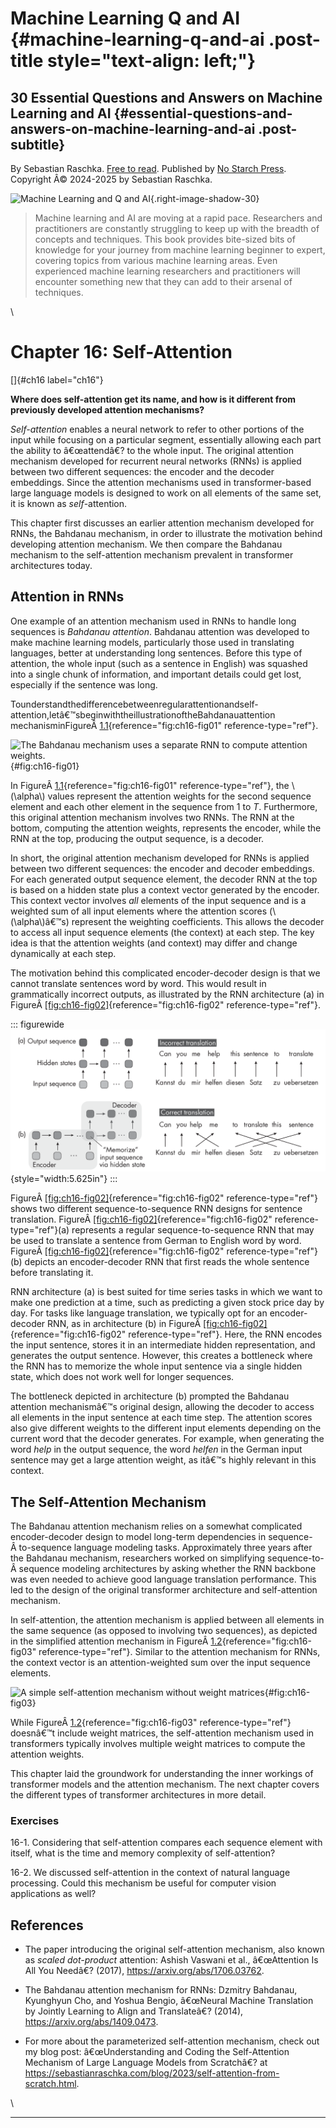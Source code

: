 # Machine Learning Q and AI {#machine-learning-q-and-ai .post-title style="text-align: left;"}

## 30 Essential Questions and Answers on Machine Learning and AI {#essential-questions-and-answers-on-machine-learning-and-ai .post-subtitle}

By Sebastian Raschka. [Free to read](#table-of-contents). Published by
[No Starch Press](https://nostarch.com/machine-learning-q-and-ai).\
Copyright Â© 2024-2025 by Sebastian Raschka.

![Machine Learning and Q and
AI](../images/2023-ml-ai-beyond.jpg){.right-image-shadow-30}

> Machine learning and AI are moving at a rapid pace. Researchers and
> practitioners are constantly struggling to keep up with the breadth of
> concepts and techniques. This book provides bite-sized bits of
> knowledge for your journey from machine learning beginner to expert,
> covering topics from various machine learning areas. Even experienced
> machine learning researchers and practitioners will encounter
> something new that they can add to their arsenal of techniques.

\

# Chapter 16: Self-Attention [](#chapter-16-self-attention)

[]{#ch16 label="ch16"}

**Where does self-attention get its name, and how is it different from
previously developed attention mechanisms?**

*Self-attention* enables a neural network to refer to other portions of
the input while focusing on a particular segment, essentially allowing
each part the ability to â€œattendâ€? to the whole input. The original
attention mechanism developed for recurrent neural networks (RNNs) is
applied between two different sequences: the encoder and the decoder
embeddings. Since the attention mechanisms used in transformer-based
large language models is designed to work on all elements of the same
set, it is known as *self*-attention.

This chapter first discusses an earlier attention mechanism developed
for RNNs, the Bahdanau mechanism, in order to illustrate the motivation
behind developing attention mechanism. We then compare the Bahdanau
mechanism to the self-attention mechanism prevalent in transformer
architectures today.

## Attention in RNNs [](#attention-in-rnns)

One example of an attention mechanism used in RNNs to handle long
sequences is *Bahdanau attention*. Bahdanau attention was developed to
make machine learning models, particularly those used in translating
languages, better at understanding long sentences. Before this type of
attention, the whole input (such as a sentence in English) was squashed
into a single chunk of information, and important details could get
lost, especially if the sentence was long.

Tounderstandthedifferencebetweenregularattentionandself-
attention,letâ€™sbeginwiththeillustrationoftheBahdanauattention
mechanisminFigureÂ [1.1](#fig:ch16-fig01){reference="fig:ch16-fig01"
reference-type="ref"}.

![The Bahdanau mechanism uses a\
separate RNN to compute attention
weights.](../images/ch16-fig01.png){#fig:ch16-fig01}

In FigureÂ [1.1](#fig:ch16-fig01){reference="fig:ch16-fig01"
reference-type="ref"}, the \\(\\alpha\\) values represent the attention
weights for the second sequence element and each other element in the
sequence from 1 to *T*. Furthermore, this original attention mechanism
involves two RNNs. The RNN at the bottom, computing the attention
weights, represents the encoder, while the RNN at the top, producing the
output sequence, is a decoder.

In short, the original attention mechanism developed for RNNs is applied
between two different sequences: the encoder and decoder embeddings. For
each generated output sequence element, the decoder RNN at the top is
based on a hidden state plus a context vector generated by the encoder.
This context vector involves *all* elements of the input sequence and is
a weighted sum of all input elements where the attention scores
(\\(\\alpha\\)â€™s) represent the weighting coefficients. This allows
the decoder to access all input sequence elements (the context) at each
step. The key idea is that the attention weights (and context) may
differ and change dynamically at each step.

The motivation behind this complicated encoder-decoder design is that we
cannot translate sentences word by word. This would result in
grammatically incorrect outputs, as illustrated by the RNN architecture
(a) in
FigureÂ [\[fig:ch16-fig02\]](#fig:ch16-fig02){reference="fig:ch16-fig02"
reference-type="ref"}.

::: figurewide
![image](../images/ch16-fig02.png){style="width:5.625in"}
:::

FigureÂ [\[fig:ch16-fig02\]](#fig:ch16-fig02){reference="fig:ch16-fig02"
reference-type="ref"} shows two different sequence-to-sequence RNN
designs for sentence translation.
FigureÂ [\[fig:ch16-fig02\]](#fig:ch16-fig02){reference="fig:ch16-fig02"
reference-type="ref"}(a) represents a regular sequence-to-sequence RNN
that may be used to translate a sentence from German to English word by
word.
FigureÂ [\[fig:ch16-fig02\]](#fig:ch16-fig02){reference="fig:ch16-fig02"
reference-type="ref"}(b) depicts an encoder-decoder RNN that first reads
the whole sentence before translating it.

RNN architecture (a) is best suited for time series tasks in which we
want to make one prediction at a time, such as predicting a given stock
price day by day. For tasks like language translation, we typically opt
for an encoder-decoder RNN, as in architecture (b) in
FigureÂ [\[fig:ch16-fig02\]](#fig:ch16-fig02){reference="fig:ch16-fig02"
reference-type="ref"}. Here, the RNN encodes the input sentence, stores
it in an intermediate hidden representation, and generates the output
sentence. However, this creates a bottleneck where the RNN has to
memorize the whole input sentence via a single hidden state, which does
not work well for longer sequences.

The bottleneck depicted in architecture (b) prompted the Bahdanau
attention mechanismâ€™s original design, allowing the decoder to access
all elements in the input sentence at each time step. The attention
scores also give different weights to the different input elements
depending on the current word that the decoder generates. For example,
when generating the word *help* in the output sequence, the word
*helfen* in the German input sentence may get a large attention weight,
as itâ€™s highly relevant in this context.

## The Self-Attention Mechanism [](#the-self-attention-mechanism)

The Bahdanau attention mechanism relies on a somewhat complicated
encoder-decoder design to model long-term dependencies in sequence-
Â to-sequence language modeling tasks. Approximately three years after
the Bahdanau mechanism, researchers worked on simplifying sequence-to-
Â sequence modeling architectures by asking whether the RNN backbone was
even needed to achieve good language translation performance. This led
to the design of the original transformer architecture and
self-attention mechanism.

In self-attention, the attention mechanism is applied between all
elements in the same sequence (as opposed to involving two sequences),
as depicted in the simplified attention mechanism in
FigureÂ [1.2](#fig:ch16-fig03){reference="fig:ch16-fig03"
reference-type="ref"}. Similar to the attention mechanism for RNNs, the
context vector is an attention-weighted sum over the input sequence
elements.

![A simple self-attention mechanism without weight
matrices](../images/ch16-fig03.png){#fig:ch16-fig03}

While FigureÂ [1.2](#fig:ch16-fig03){reference="fig:ch16-fig03"
reference-type="ref"} doesnâ€™t include weight matrices, the
self-attention mechanism used in transformers typically involves
multiple weight matrices to compute the attention weights.

This chapter laid the groundwork for understanding the inner workings of
transformer models and the attention mechanism. The next chapter covers
the different types of transformer architectures in more detail.

### Exercises [](#exercises)

16-1. Considering that self-attention compares each sequence element
with itself, what is the time and memory complexity of self-attention?

16-2. We discussed self-attention in the context of natural language
processing. Could this mechanism be useful for computer vision
applications as well?

## References [](#references)

- The paper introducing the original self-attention mechanism, also
  known as *scaled dot-product* attention: Ashish Vaswani et al.,
  â€œAttention Is All You Needâ€? (2017),
  <https://arxiv.org/abs/1706.03762>.

- The Bahdanau attention mechanism for RNNs: Dzmitry Bahdanau, Kyunghyun
  Cho, and Yoshua Bengio, â€œNeural Machine Translation by Jointly
  Learning to Align and Translateâ€? (2014),
  <https://arxiv.org/abs/1409.0473>.

- For more about the parameterized self-attention mechanism, check out
  my blog post: â€œUnderstanding and Coding the Self-Attention Mechanism
  of Large Language Models from Scratchâ€? at
  <https://sebastianraschka.com/blog/2023/self-attention-from-scratch.html>.

\

------------------------------------------------------------------------

